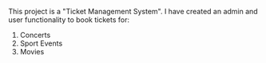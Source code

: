 This project is a "Ticket Management System". 
I have created an admin and user functionality to book tickets for:
   1. Concerts
   2. Sport Events
   3. Movies